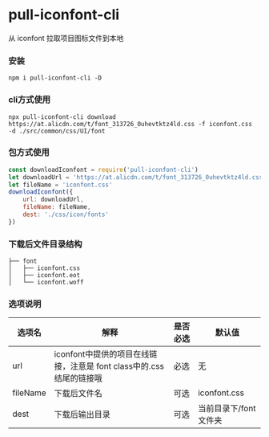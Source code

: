 # pull-iconfont-cli

从 iconfont 拉取项目图标文件到本地

### 安装

```
npm i pull-iconfont-cli -D
```
### cli方式使用

```
npx pull-iconfont-cli download https://at.alicdn.com/t/font_313726_0uhevtktz4ld.css -f iconfont.css   -d ./src/common/css/UI/font
```

### 包方式使用
```javascript
const downloadIconfont = require('pull-iconfont-cli')
let downloadUrl = 'https://at.alicdn.com/t/font_313726_0uhevtktz4ld.css'
let fileName = 'iconfont.css'
downloadIconfont({
    url: downloadUrl,
    fileName: fileName,
    dest: './css/icon/fonts'
})
```
### 下载后文件目录结构


```shell
├── font
│   ├── iconfont.css
│   ├── iconfont.eot
│   └── iconfont.woff
```
### 选项说明

|  选项名   | 解释 | 是否必选  | 默认值 |
|  ----  | ---- | ----  |  ----  |
| url   | iconfont中提供的项目在线链接，注意是 font class中的.css结尾的链接哦 | 必选 | 无 |
| fileName | 下载后文件名  | 可选 | iconfont.css |
| dest   | 下载后输出目录 | 可选 | 当前目录下/font文件夹 |

